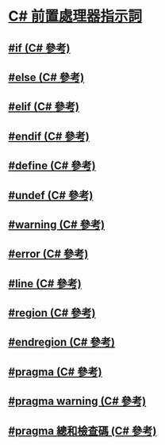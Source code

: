 # [C# 前置處理器指示詞](index.md)
## [#if (C# 參考)](preprocessor-if.md)
## [#else (C# 參考)](preprocessor-else.md)
## [#elif (C# 參考)](preprocessor-elif.md)
## [#endif (C# 參考)](preprocessor-endif.md)
## [#define (C# 參考)](preprocessor-define.md)
## [#undef (C# 參考)](preprocessor-undef.md)
## [#warning (C# 參考)](preprocessor-warning.md)
## [#error (C# 參考)](preprocessor-error.md)
## [#line (C# 參考)](preprocessor-line.md)
## [#region (C# 參考)](preprocessor-region.md)
## [#endregion (C# 參考)](preprocessor-endregion.md)
## [#pragma (C# 參考)](preprocessor-pragma.md)
## [#pragma warning (C# 參考)](preprocessor-pragma-warning.md)
## [#pragma 總和檢查碼 (C# 參考)](preprocessor-pragma-checksum.md)
